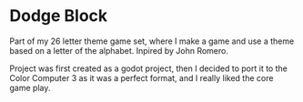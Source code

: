 # Dodge Block

Part of my 26 letter theme game set, where I 
make a game and use a theme based on a letter
of the alphabet. Inpired by John Romero.

Project was first created as a godot project, then 
I decided to port it to the Color Computer 3
as it was a perfect format, and I really liked the
core game play. 